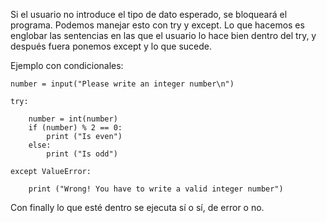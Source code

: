 
Si el usuario no introduce el tipo de dato esperado, se bloqueará el programa. Podemos manejar esto con try y except. Lo que hacemos es englobar las sentencias en las que el usuario lo hace bien dentro del try, y después fuera ponemos except y lo que sucede.

Ejemplo con condicionales:

```
number = input("Please write an integer number\n")  

try:

    number = int(number)
    if (number) % 2 == 0:
        print ("Is even")
    else:
        print ("Is odd")

except ValueError:

    print ("Wrong! You have to write a valid integer number")
```

Con finally lo que esté dentro se ejecuta sí o sí, de error o no.
